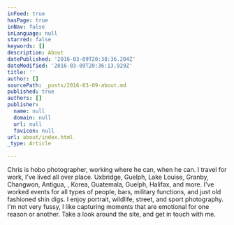 ```yaml
---
inFeed: true
hasPage: true
inNav: false
inLanguage: null
starred: false
keywords: []
description: About
datePublished: '2016-03-09T20:38:36.204Z'
dateModified: '2016-03-09T20:36:13.929Z'
title: ''
author: []
sourcePath: _posts/2016-03-09-about.md
published: true
authors: []
publisher:
  name: null
  domain: null
  url: null
  favicon: null
url: about/index.html
_type: Article

---
```

Chris is hobo photographer, working where he can, when he can.  I travel for work, I've lived all over place.  Uxbridge, Guelph, Lake Louise, Granby, Changwon, Antigua, , Korea, Guatemala, Guelph, Halifax, and more.  I've worked events for all types of people, bars, military functions, and just old fashioned shin digs.  I enjoy portrait, wildlife, street, and sport photography.  I'm not very fussy, I like capturing moments that are emotional for one reason or another.  Take a look around the site, and get in touch with me.